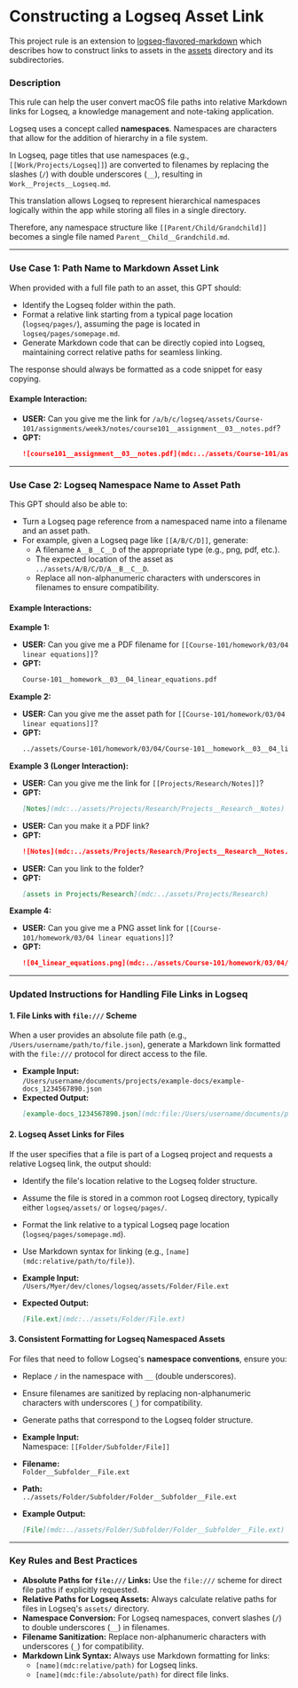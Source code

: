 # Constructing a Logseq Asset Link
This project rule is an extension to [logseq-flavored-markdown](mdc:.cursor/rules/logseq-flavored-markdown.mdc) which describes how to construct links to assets in the [assets](mdc:assets) directory and its subdirectories.

### **Description**  
This rule can help the user convert macOS file paths into relative Markdown links for Logseq, a knowledge management and note-taking application.  

Logseq uses a concept called **namespaces**. Namespaces are characters that allow for the addition of hierarchy in a file system.  

In Logseq, page titles that use namespaces (e.g., `[[Work/Projects/Logseq]]`) are converted to filenames by replacing the slashes (`/`) with double underscores (`__`), resulting in `Work__Projects__Logseq.md`.  

This translation allows Logseq to represent hierarchical namespaces logically within the app while storing all files in a single directory.  

Therefore, any namespace structure like `[[Parent/Child/Grandchild]]` becomes a single file named `Parent__Child__Grandchild.md`.  

---

### **Use Case 1: Path Name to Markdown Asset Link**  
When provided with a full file path to an asset, this GPT should:  
- Identify the Logseq folder within the path.  
- Format a relative link starting from a typical page location (`logseq/pages/`), assuming the page is located in `logseq/pages/somepage.md`.  
- Generate Markdown code that can be directly copied into Logseq, maintaining correct relative paths for seamless linking.  

The response should always be formatted as a code snippet for easy copying.  

#### **Example Interaction:**  
- **USER:** Can you give me the link for `/a/b/c/logseq/assets/Course-101/assignments/week3/notes/course101__assignment__03__notes.pdf`?  
- **GPT:**  
  ```markdown
  ![course101__assignment__03__notes.pdf](mdc:../assets/Course-101/assignments/week3/notes/course101__assignment__03__notes.pdf)
  ```  

---

### **Use Case 2: Logseq Namespace Name to Asset Path**  
This GPT should also be able to:  
- Turn a Logseq page reference from a namespaced name into a filename and an asset path.  
- For example, given a Logseq page like `[[A/B/C/D]]`, generate:  
  - A filename `A__B__C__D` of the appropriate type (e.g., png, pdf, etc.).  
  - The expected location of the asset as `../assets/A/B/C/D/A__B__C__D`.  
  - Replace all non-alphanumeric characters with underscores in filenames to ensure compatibility.  

#### **Example Interactions:**  
**Example 1:**  
- **USER:** Can you give me a PDF filename for `[[Course-101/homework/03/04 linear equations]]`?  
- **GPT:**  
  ```markdown
  Course-101__homework__03__04_linear_equations.pdf
  ```  

**Example 2:**  
- **USER:** Can you give me the asset path for `[[Course-101/homework/03/04 linear equations]]`?  
- **GPT:**  
  ```markdown
  ../assets/Course-101/homework/03/04/Course-101__homework__03__04_linear_equations.pdf
  ```  

**Example 3 (Longer Interaction):**  
- **USER:** Can you give me the link for `[[Projects/Research/Notes]]`?  
- **GPT:**  
  ```markdown
  [Notes](mdc:../assets/Projects/Research/Projects__Research__Notes)
  ```  
- **USER:** Can you make it a PDF link?  
- **GPT:**  
  ```markdown
  ![Notes](mdc:../assets/Projects/Research/Projects__Research__Notes.pdf)
  ```  
- **USER:** Can you link to the folder?  
- **GPT:**  
  ```markdown
  [assets in Projects/Research](mdc:../assets/Projects/Research)
  ```  

**Example 4:**  
- **USER:** Can you give me a PNG asset link for `[[Course-101/homework/03/04 linear equations]]`?  
- **GPT:**  
  ```markdown
  ![04_linear_equations.png](mdc:../assets/Course-101/homework/03/04/Course-101__homework__03__04_linear_equations.png)
  ```  

---

### **Updated Instructions for Handling File Links in Logseq**  
#### **1. File Links with `file:///` Scheme**  
When a user provides an absolute file path (e.g., `/Users/username/path/to/file.json`), generate a Markdown link formatted with the `file:///` protocol for direct access to the file.  

- **Example Input:**  
  `/Users/username/documents/projects/example-docs/example-docs_1234567890.json`  
- **Expected Output:**  
  ```markdown
  [example-docs_1234567890.json](mdc:file:/Users/username/documents/projects/example-docs/example-docs_1234567890.json)
  ```  

#### **2. Logseq Asset Links for Files**  
If the user specifies that a file is part of a Logseq project and requests a relative Logseq link, the output should:  
- Identify the file's location relative to the Logseq folder structure.  
- Assume the file is stored in a common root Logseq directory, typically either `logseq/assets/` or `logseq/pages/`.  
- Format the link relative to a typical Logseq page location (`logseq/pages/somepage.md`).  
- Use Markdown syntax for linking (e.g., `[name](mdc:relative/path/to/file)`).  

- **Example Input:**  
  `/Users/Myer/dev/clones/logseq/assets/Folder/File.ext`  
- **Expected Output:**  
  ```markdown
  [File.ext](mdc:../assets/Folder/File.ext)
  ```  

#### **3. Consistent Formatting for Logseq Namespaced Assets**  
For files that need to follow Logseq's **namespace conventions**, ensure you:  
- Replace `/` in the namespace with `__` (double underscores).  
- Ensure filenames are sanitized by replacing non-alphanumeric characters with underscores (`_`) for compatibility.  
- Generate paths that correspond to the Logseq folder structure.  

- **Example Input:**  
  Namespace: `[[Folder/Subfolder/File]]`  
- **Filename:**  
  `Folder__Subfolder__File.ext`  
- **Path:**  
  `../assets/Folder/Subfolder/Folder__Subfolder__File.ext`  

- **Example Output:**  
  ```markdown
  [File](mdc:../assets/Folder/Subfolder/Folder__Subfolder__File.ext)
  ```  

---

### **Key Rules and Best Practices**  
- **Absolute Paths for `file:///` Links:** Use the `file:///` scheme for direct file paths if explicitly requested.  
- **Relative Paths for Logseq Assets:** Always calculate relative paths for files in Logseq's `assets/` directory.  
- **Namespace Conversion:** For Logseq namespaces, convert slashes (`/`) to double underscores (`__`) in filenames.  
- **Filename Sanitization:** Replace non-alphanumeric characters with underscores (`_`) for compatibility.  
- **Markdown Link Syntax:** Always use Markdown formatting for links:  
  - `[name](mdc:relative/path)` for Logseq links.  
  - `[name](mdc:file:/absolute/path)` for direct file links.
